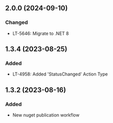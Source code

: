 ## 2.0.0 (2024-09-10)

### Changed
* LT-5646: Migrate to .NET 8

## 1.3.4 (2023-08-25)

### Added
* LT-4958: Added 'StatusChanged' Action Type

## 1.3.2 (2023-08-16)

### Added
* New nuget publication workflow
